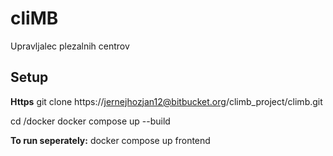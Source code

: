 # cliMB
Upravljalec plezalnih centrov

## Setup
**Https**
git clone https://jernejhozjan12@bitbucket.org/climb_project/climb.git 

cd /docker
docker compose up --build



**To run seperately:**
docker compose up frontend